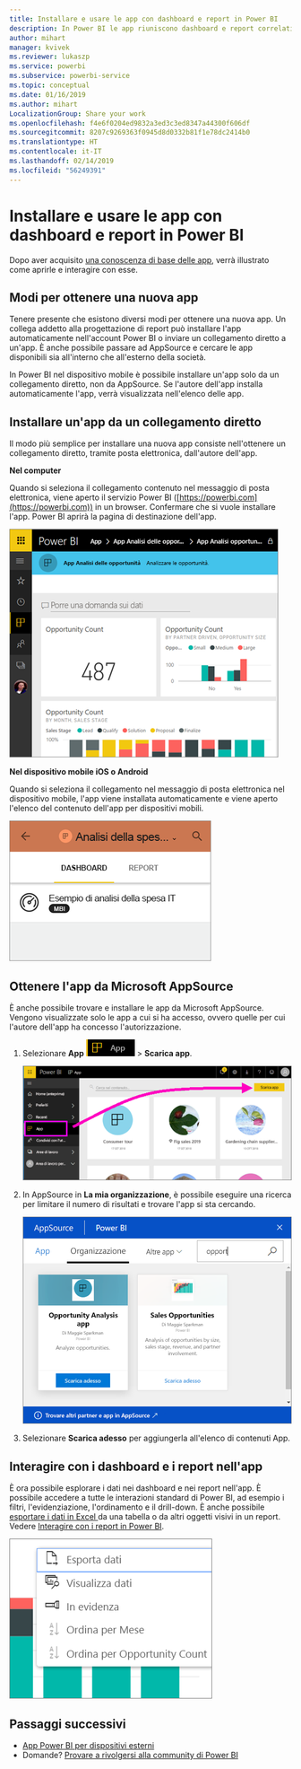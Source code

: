 ```yaml
---
title: Installare e usare le app con dashboard e report in Power BI
description: In Power BI le app riuniscono dashboard e report correlati, tutti in un'unica posizione.
author: mihart
manager: kvivek
ms.reviewer: lukaszp
ms.service: powerbi
ms.subservice: powerbi-service
ms.topic: conceptual
ms.date: 01/16/2019
ms.author: mihart
LocalizationGroup: Share your work
ms.openlocfilehash: f4e6f0204ed9832a3ed3c3ed8347a44300f606df
ms.sourcegitcommit: 8207c9269363f0945d8d0332b81f1e78dc2414b0
ms.translationtype: HT
ms.contentlocale: it-IT
ms.lasthandoff: 02/14/2019
ms.locfileid: "56249391"
---
```

# <a name="install-and-use-apps-with-dashboards-and-reports-in-power-bi"></a>Installare e usare le app con dashboard e report in Power BI
Dopo aver acquisito [una conoscenza di base delle app](end-user-apps.md), verrà illustrato come aprirle e interagire con esse. 

## <a name="ways-to-get-a-new-app"></a>Modi per ottenere una nuova app
Tenere presente che esistono diversi modi per ottenere una nuova app. Un collega addetto alla progettazione di report può installare l'app automaticamente nell'account Power BI o inviare un collegamento diretto a un'app. È anche possibile passare ad AppSource e cercare le app disponibili sia all'interno che all'esterno della società. 

In Power BI nel dispositivo mobile è possibile installare un'app solo da un collegamento diretto, non da AppSource. Se l'autore dell'app installa automaticamente l'app, verrà visualizzata nell'elenco delle app.

## <a name="install-an-app-from-a-direct-link"></a>Installare un'app da un collegamento diretto
Il modo più semplice per installare una nuova app consiste nell'ottenere un collegamento diretto, tramite posta elettronica, dall'autore dell'app.  

**Nel computer** 

Quando si seleziona il collegamento contenuto nel messaggio di posta elettronica, viene aperto il servizio Power BI ([https://powerbi.com](https://powerbi.com)) in un browser. Confermare che si vuole installare l'app. Power BI aprirà la pagina di destinazione dell'app.

![Pagina di destinazione dell'app nel servizio Power BI](./media/end-user-app-view/power-bi-app-landing-page-opportunity-480.png)

**Nel dispositivo mobile iOS o Android** 

Quando si seleziona il collegamento nel messaggio di posta elettronica nel dispositivo mobile, l'app viene installata automaticamente e viene aperto l'elenco del contenuto dell'app per dispositivi mobili. 

![Elenco del contenuto dell'app nel dispositivo mobile](./media/end-user-app-view/power-bi-app-index-it-spend-360.png)

## <a name="get-the-app-from-microsoft-appsource"></a>Ottenere l'app da Microsoft AppSource
È anche possibile trovare e installare le app da Microsoft AppSource. Vengono visualizzate solo le app a cui si ha accesso, ovvero quelle per cui l'autore dell'app ha concesso l'autorizzazione.

1. Selezionare **App** ![App nel riquadro di spostamento a sinistra](./media/end-user-apps/power-bi-apps-bar.png) > **Scarica app**. 
   
     ![Icona Scarica app](./media/end-user-app-view/power-bi-get-apps.png)
2. In AppSource in **La mia organizzazione**, è possibile eseguire una ricerca per limitare il numero di risultati e trovare l'app si sta cercando.
   
     ![In AppSource in Organizzazione](./media/end-user-app-view/power-bi-appsource-my-org.png)
3. Selezionare **Scarica adesso** per aggiungerla all'elenco di contenuti App. 

## <a name="interact-with-the-dashboards-and-reports-in-the-app"></a>Interagire con i dashboard e i report nell'app
È ora possibile esplorare i dati nei dashboard e nei report nell'app. È possibile accedere a tutte le interazioni standard di Power BI, ad esempio i filtri, l'evidenziazione, l'ordinamento e il drill-down. È anche possibile [esportare i dati in Excel ](end-user-export-data.md) da una tabella o da altri oggetti visivi in un report. Vedere [Interagire con i report in Power BI](end-user-reading-view.md). 

![Esportare dati da un oggetto visivo di Power BI](./media/end-user-app-view/power-bi-service-export-data-visual.png)


## <a name="next-steps"></a>Passaggi successivi
* [App Power BI per dispositivi esterni](end-user-connect-to-services.md)
* Domande? [Provare a rivolgersi alla community di Power BI](http://community.powerbi.com/)

